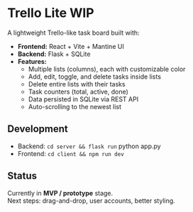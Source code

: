 # Trello Lite WIP

A lightweight Trello-like task board built with:

- **Frontend:** React + Vite + Mantine UI
- **Backend:** Flask + SQLite
- **Features:**
  - Multiple lists (columns), each with customizable color
  - Add, edit, toggle, and delete tasks inside lists
  - Delete entire lists with their tasks
  - Task counters (total, active, done)
  - Data persisted in SQLite via REST API
  - Auto-scrolling to the newest list

## Development

- Backend: `cd server && flask run` python app.py
- Frontend: `cd client && npm run dev`

## Status

Currently in **MVP / prototype** stage.  
Next steps: drag-and-drop, user accounts, better styling.
